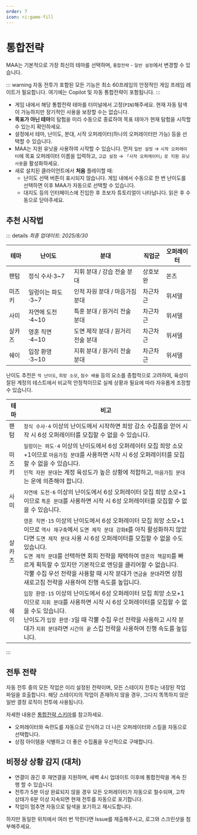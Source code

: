 ```yaml
---
order: 7
icon: ri:game-fill
---
```


# 통합전략

MAA는 기본적으로 가장 최신의 테마를 선택하며, `통합전략` - `일반 설정`에서 변경할 수 있습니다.

::: warning
자동 전투가 포함된 모든 기능은 최소 60프레임의 안정적인 게임 프레임 레이트가 필요합니다. 여기에는 Copilot 및 자동 통합전략이 포함됩니다.
:::

- 게임 내에서 해당 통합전략 테마를 터미널에서 고정(`PIN`)해주세요. 현재 자동 탐색이 가능하지만 장기적인 사용을 보장할 수는 없습니다.
- **목표가 아닌 테마**의 탐험을 미리 수동으로 종료하여 목표 테마가 현재 탐험을 시작할 수 있는지 확인하세요.
- 설정에서 테마, 난이도, 분대, 시작 오퍼레이터(하나의 오퍼레이터만 가능) 등을 선택할 수 있습니다.
- MAA는 지원 유닛을 사용하여 시작할 수 있습니다. 먼저 `일반 설정` → `시작 오퍼레이터`에 목표 오퍼레이터 이름을 입력하고, `고급 설정` → `「시작 오퍼레이터」로 지원 유닛 사용`을 활성화하세요.
- 새로 설치된 클라이언트에서 **처음** 플레이할 때:
  - 난이도 선택 버튼이 표시되지 않습니다. 게임 내에서 수동으로 한 번 난이도를 선택하면 이후 MAA가 자동으로 선택할 수 있습니다.
  - 대지도 등의 인터페이스에 진입한 후 초보자 튜토리얼이 나타납니다. 읽은 후 수동으로 닫아주세요.

## 추천 시작법

::: details _최종 업데이트: 2025/8/30_

| 테마   | 난이도            | 분대                              | 직업군   | 오퍼레이터 |
| ------ | ----------------- | --------------------------------- | -------- | ---------- |
| 팬텀   | 정식 수사·3~7     | 지휘 분대 / 강습 전술 분대        | 상호보완 | 쏜즈       |
| 미즈키 | 일렁이는 파도·3~7 | 인적 자원 분대 / 마음가짐 분대    | 차근차근 | 위셔델     |
| 사미   | 자연에 도전·4~10  | 특훈 분대 / 원거리 전술 분대      | 차근차근 | 위셔델     |
| 살카즈 | 영혼 직면·4~10    | 도면 제작 분대 / 원거리 전술 분대 | 차근차근 | 위셔델     |
| 쉐이   | 입장 환영·3~10    | 지휘 분대 / 원거리 전술 분대      | 차근차근 | 위셔델     |

난이도 추천은 `적 난이도`, `희망 소모`, `점수 배율` 등의 요소를 종합적으로 고려하여, 육성이 잘된 계정의 테스트에서 비교적 안정적이므로 실제 상황과 필요에 따라 자유롭게 조정할 수 있습니다.

| 테마   | 비고                                                                                                                                                                                                                                                                                                                                                                                                                                                                          |
| ------ | ----------------------------------------------------------------------------------------------------------------------------------------------------------------------------------------------------------------------------------------------------------------------------------------------------------------------------------------------------------------------------------------------------------------------------------------------------------------------------- |
| 팬텀   | `정식 수사·4` 이상의 난이도에서 시작하면 희망 감소 수집품을 얻어 시작 시 6성 오퍼레이터를 모집할 수 없을 수 있습니다.                                                                                                                                                                                                                                                                                                                                                         |
| 미즈키 | `일렁이는 파도·4` 이상의 난이도에서 6성 오퍼레이터 모집 희망 소모+1이므로 `마음가짐 분대`를 사용하면 시작 시 6성 오퍼레이터를 모집할 수 없을 수 있습니다.<br>`인적 자원 분대`는 계정 육성도가 높은 상황에 적합하고, `마음가짐 분대`는 운에 의존해야 합니다.                                                                                                                                                                                                                   |
| 사미   | `자연에 도전·6` 이상의 난이도에서 6성 오퍼레이터 모집 희망 소모+1이므로 `특훈 분대`를 사용하면 시작 시 6성 오퍼레이터를 모집할 수 없을 수 있습니다.                                                                                                                                                                                                                                                                                                                           |
| 살카즈 | `영혼 직면·15` 이상의 난이도에서 6성 오퍼레이터 모집 희망 소모+1이므로 `역사 재구축`에서 `도면 제작 분대 강화Ⅱ`를 아직 활성화하지 않았다면 `도면 제작 분대` 사용 시 6성 오퍼레이터를 모집할 수 없을 수도 있습니다.<br>`도면 제작 분대`를 선택하면 회피 전략을 채택하여 `영혼의 책갈피`를 빠르게 획득할 수 있지만 기본적으로 엔딩을 클리어할 수 없습니다.<br>각뿔 수집 우선 전략을 사용할 때 시작 분대가 `연금술 분대`라면 상점 새로고침 전략을 사용하여 진행 속도를 높입니다. |
| 쉐이   | `입장 환영·15` 이상의 난이도에서 6성 오퍼레이터 모집 희망 소모+1이므로 `지휘 분대`를 사용하면 시작 시 6성 오퍼레이터를 모집할 수 없을 수도 있습니다.<br>난이도가 `입장 환영·3`일 때 각뿔 수집 우선 전략을 사용하고 시작 분대가 `지휘 분대`라면 `시간의 끝` 스킵 전략을 사용하여 진행 속도를 높입니다.                                                                                                                                                                         |

:::

## 전투 전략

자동 전투 중의 모든 작업은 미리 설정된 전략이며, 모든 스테이지 전투는 내장된 작업 파일을 호출합니다. 해당 스테이지의 작업이 존재하지 않을 경우, 그다지 똑똑하지 않은 일반 결정 로직이 전투에 사용됩니다.

자세한 내용은 [통합전략 스키마](../../protocol/integrated-strategy-schema.md)를 참고하세요.

- 오퍼레이터와 숙련도를 자동으로 인식하고 더 나은 오퍼레이터와 스킬을 자동으로 선택합니다.
- 상점 아이템을 식별하고 더 좋은 수집품을 우선적으로 구매합니다.

## 비정상 상황 감지 (대처)

- 연결이 끊긴 후 재연결을 지원하며, 새벽 4시 업데이트 이후에 통합전략을 계속 진행 할 수 있습니다.
- 전투가 5분 이상 완료되지 않을 경우 모든 오퍼레이터가 자동으로 철수되며, 고착 상태가 6분 이상 지속되면 현재 전투를 자동으로 포기합니다.
- 작업이 멈추면 자동으로 탐색을 포기하고 재시도합니다.

하지만 동일한 위치에서 여러 번 막힌다면 Issue를 제출해주시고, 로그와 스크린샷을 첨부해주세요.
